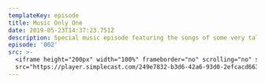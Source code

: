 ```yaml
---
templateKey: episode
title: Music Only One
date: 2019-05-23T14:37:23.751Z
description: Special music episode featuring the songs of some very talented artists.
episode: '002'
src: >-
  <iframe height="200px" width="100%" frameborder="no" scrolling="no" seamless
  src="https://player.simplecast.com/249e7832-b3d6-42a6-93d0-2efcacd66311?dark=false"></iframe>
---
```


